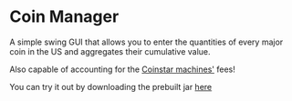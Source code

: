 <h1>Coin Manager</h1>

<p>A simple swing GUI that allows you to enter the quantities of every major coin in the US and aggregates their cumulative value.</p>
<p>Also capable of accounting for the <a href="http://coinstar.com">Coinstar machines'</a> fees!</p>
<p>You can try it out by downloading the prebuilt jar <a href="https://github.com/samism/coin-manager/blob/master/out/artifacts/Coin_Manager_jar/Coin%20Manager.jar">here</p>